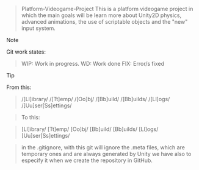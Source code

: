 > Platform-Videogame-Project
> This is a platform videogame project in which the main goals will be learn more about Unity2D physics, advanced animations, the use of scriptable objects and the "new" input system.



> [!NOTE]
> Git work states:

> WIP: Work in progress.
> WD: Work done
> FIX: Error/s fixed

> [!TIP]
> From this:

> /[Ll]ibrary/
> /[Tt]emp/
> /[Oo]bj/
> /[Bb]uild/
> /[Bb]uilds/
> /[Ll]ogs/
> /[Uu]ser[Ss]ettings/

> To this:

> [Ll]ibrary/
> [Tt]emp/
> [Oo]bj/
> [Bb]uild/
> [Bb]uilds/
> [Ll]ogs/
> [Uu]ser[Ss]ettings/

> in the .gitignore, with this git will ignore the .meta files, which are temporary ones and are always generated by Unity
> we have also to especify it when we create the repository in GitHub.
